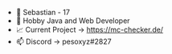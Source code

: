 - 👋 Sebastian - 17
- 👀 Hobby Java and Web Developer
- 📈 Current Project -> https://mc-checker.de/
- 📫 Discord -> pesoxyz#2827


<!---
pesoxyz/pesoxyz is a ✨ special ✨ repository because its `README.md` (this file) appears on your GitHub profile.
You can click the Preview link to take a look at your changes.
--->

